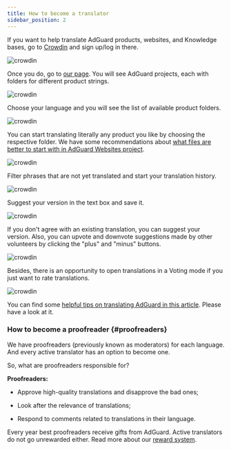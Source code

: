 ```yaml
---
title: How to become a translator
sidebar_position: 2
---
```


If you want to help translate AdGuard products, websites, and Knowledge bases, go to [Crowdin](https://crowdin.com/) and sign up/log in there.

![crowdin](https://cdn.adguard.com/public/Adguard/kb/en/ag-translations/main-screen.png) 

Once you do, go to [our page](https://crowdin.com/profile/adguard/). You will see AdGuard projects, each with folders for different product strings.

![crowdin](https://cdn.adguard.com/public/Adguard/kb/en/ag-translations/projects.png) 

Choose your language and you will see the list of available product folders. 

![crowdin](https://cdn.adguard.com/public/Adguard/kb/en/ag-translations/languages.png) 

You can start translating literally any product you like by choosing the respective folder. We have some recommendations about [what files are better to start with in AdGuard Websites project](./translation-priority.md).

![crowdin](https://cdn.adguard.com/public/Adguard/kb/en/ag-translations/folders.png) 

Filter phrases that are not yet translated and start your translation history.

![crowdin](https://cdn.adguard.com/public/Adguard/kb/en/ag-translations/filter.png) 

Suggest your version in the text box and save it.

![crowdin](https://cdn.adguard.com/public/Adguard/kb/en/ag-translations/text-box.png) 

If you don't agree with an existing translation, you can suggest your version. Also, you can upvote and downvote suggestions made by other volunteers by clicking the "plus" and "minus" buttons.
  
![crowdin](https://cdn.adguard.com/public/Adguard/kb/en/ag-translations/vote.png) 

Besides, there is an opportunity to open translations in a Voting mode if you just want to rate translations.

![crowdin](https://cdn.adguard.com/public/Adguard/kb/en/ag-translations/mode.png)

You can find some [helpful tips on translating AdGuard in this article](./guides.md). Please have a look at it. 

### How to become a proofreader {#proofreaders}

We have proofreaders (previously known as moderators) for each language. And every active translator has an option to become one.

So, what are proofreaders responsible for?

**Proofreaders:**

- Approve high-quality translations and disapprove the bad ones;

- Look after the relevance of translations;

- Respond to comments related to translations in their language.

Every year best proofreaders receive gifts from AdGuard. Active translators do not go unrewarded either. Read more about our [reward system](./reward-system.md).